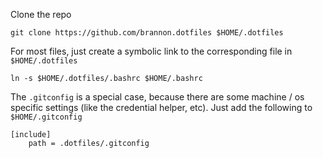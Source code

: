
Clone the repo

```
git clone https://github.com/brannon.dotfiles $HOME/.dotfiles
```

For most files, just create a symbolic link to the corresponding file in `$HOME/.dotfiles`

```
ln -s $HOME/.dotfiles/.bashrc $HOME/.bashrc
```

The `.gitconfig` is a special case, because there are some machine / os specific settings (like the credential helper, etc). Just add the following to `$HOME/.gitconfig`

```
[include]
    path = .dotfiles/.gitconfig
```

